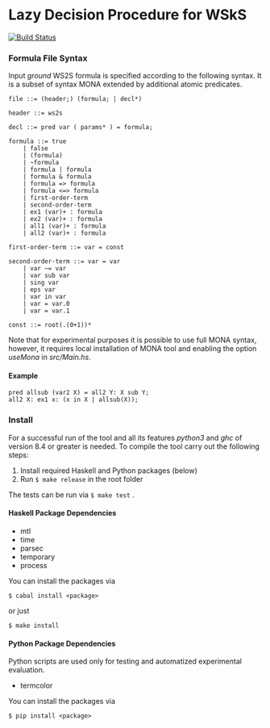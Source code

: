 # Lazy Decision Procedure for WSkS

[![Build Status](https://travis-ci.org/vhavlena/lazy-wsks.svg?branch=master)](https://travis-ci.org/vhavlena/lazy-wsks)

### Formula File Syntax

Input *ground* WS2S formula is specified according to the following syntax. It is a
subset of syntax MONA extended by additional atomic predicates.

```
file ::= (header;) (formula; | decl*)

header ::= ws2s

decl ::= pred var ( params* ) = formula;

formula ::= true
    | false
    | (formula)
    | ~formula
    | formula | formula
    | formula & formula
    | formula => formula
    | formula <=> formula
    | first-order-term
    | second-order-term
    | ex1 (var)+ : formula
    | ex2 (var)+ : formula
    | all1 (var)+ : formula
    | all2 (var)+ : formula

first-order-term ::= var = const

second-order-term ::= var = var
    | var ~= var
    | var sub var
    | sing var
    | eps var
    | var in var
    | var = var.0
    | var = var.1

const ::= root(.(0+1))*
```

Note that for experimental purposes it is possible to use full MONA syntax,
however, it requires local installation of MONA tool and enabling the option
*useMona* in *src/Main.hs*.

#### Example
```
pred allsub (var2 X) = all2 Y: X sub Y;
all2 X: ex1 x: (x in X | allsub(X));
```

### Install

For a successful run of the tool and all its features *python3* and *ghc* of
version 8.4 or greater is needed. To compile the tool carry out the following
steps:

1. Install required Haskell and Python packages (below)
2. Run ``` $ make release ``` in the root folder

The tests can be run via ``` $ make test ``` .


#### Haskell Package Dependencies

* mtl
* time
* parsec
* temporary
* process

You can install the packages via
```
$ cabal install <package>
```
or just
```
$ make install
```

#### Python Package Dependencies

Python scripts are used only for testing and automatized experimental
evaluation.

* termcolor

You can install the packages via
```
$ pip install <package>
```
